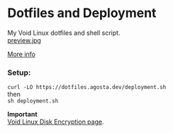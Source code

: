 # Dotfiles and Deployment
My Void Linux dotfiles and shell script.  
[preview.jpg](preview.jpg)  
  
[More info](https://github.com/Coldsaga/dotfiles/wiki)  
  
### Setup:
```curl -LO https://dotfiles.agosta.dev/deployment.sh```  
then  
```sh deployment.sh```

**Important**  
[Void Linux Disk Encryption page](https://wiki.voidlinux.org/Full_Disk_Encryption_w/Encrypted_Boot).
